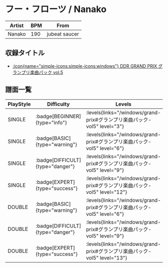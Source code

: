 # フー・フローツ / Nanako

|Artist|BPM|From|
|------|---|----|
|Nanako|190|jubeat saucer|

## 収録タイトル

- [:icon{name="simple-icons:simple-icons:windows"} DDR GRAND PRIX グランプリ楽曲パック vol.5](/windows/grand-prix#グランプリ楽曲パック-vol5)

## 譜面一覧

|PlayStyle|Difficulty|Levels|Notes|Movie|
|---------|----------|------|-----|-----|
|SINGLE| :badge[BEGINNER]{type="info"}| :levels{links="/windows/grand-prix#グランプリ楽曲パック-vol5" level="3"}|142/0||
|SINGLE| :badge[BASIC]{type="warning"}| :levels{links="/windows/grand-prix#グランプリ楽曲パック-vol5" level="6"}|213/9||
|SINGLE| :badge[DIFFICULT]{type="danger"}| :levels{links="/windows/grand-prix#グランプリ楽曲パック-vol5" level="9"}|327/9||
|SINGLE| :badge[EXPERT]{type="success"}| :levels{links="/windows/grand-prix#グランプリ楽曲パック-vol5" level="12"}|428/7||
|DOUBLE| :badge[BASIC]{type="warning"}| :levels{links="/windows/grand-prix#グランプリ楽曲パック-vol5" level="6"}|209/8||
|DOUBLE| :badge[DIFFICULT]{type="danger"}| :levels{links="/windows/grand-prix#グランプリ楽曲パック-vol5" level="9"}|327/7||
|DOUBLE| :badge[EXPERT]{type="success"}| :levels{links="/windows/grand-prix#グランプリ楽曲パック-vol5" level="13"}|429/8||
